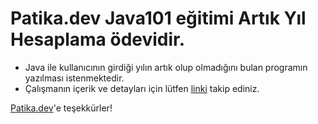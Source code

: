 # Patika.dev Java101 eğitimi Artık Yıl Hesaplama ödevidir.

* Java ile kullanıcının girdiği yılın artık olup olmadığını bulan programın yazılması istenmektedir.
* Çalışmanın içerik ve detayları için lütfen [linki](https://academy.patika.dev/courses/java101/odev-artik-yil) takip ediniz.

[Patika.dev](https://www.patika.dev/tr)'e teşekkürler!